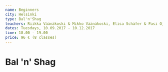 ```yaml
---
name: Beginners
city: Helsinki
type: Bal'n'Shag
teachers: Riikka Väänäkoski & Mikko Väänäkoski, Elisa Schäfer & Pasi Ojala
dates: Tuesdays, 10.09.2017 - 10.12.2017
time: 18.00 - 19.00
price: 96 € (8 classes)
---
```

# Bal 'n' Shag
